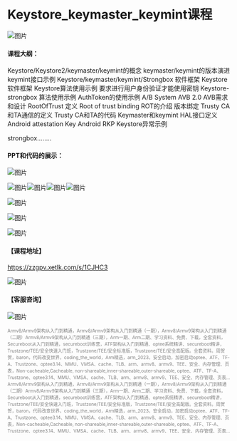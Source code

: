 # Keystore_keymaster_keymint课程



![图片](pictures/640-1719450331260-78.webp)

#### 课程大纲：

Keystore/Keystore2/keymaster/keymint的概念 keymaster/keymint的版本演进 keymint接口示例 Keystore/keymaster/keymint/Strongbox 软件框架 Keystore软件框架 Keystore算法使用示例 要求进行用户身份验证才能使用密钥 Keystore-strongbox 算法使用示例 AuthToken的使用示例 A/B System AVB 2.0 AVB需求和设计 RootOfTrust 定义 Root of trust binding ROT的介绍 版本绑定 Trusty CA和TA通信的定义 Trusty CA和TA的代码 Keymaster和keymint HAL接口定义 Android attestation Key Android RKP Keystore异常示例

strongbox........

#### PPT和代码的展示：

![图片](pictures/640-1719450331261-79.webp)

![图片](pictures/640-1719450331261-80.webp)![图片](pictures/640-1719450331261-81.webp)![图片](pictures/640-1719450331261-82.webp)![图片](pictures/640-1719450331261-83.webp)

![图片](pictures/640-1719450331261-84.webp)

![图片](pictures/640-1719450331261-85.webp)

![图片](pictures/640-1719450331262-86.webp)

#### 【课程地址】

https://zzgpv.xetlk.com/s/1CJHC3

![图片](pictures/640-1719450331262-87.webp)

#### 【客服咨询】

![图片](pictures/640-1719450331262-88.webp)

<font color=gray size=1>Armv8/Armv9架构从入门到精通，Armv8/Armv9架构从入门到精通（一期），Armv8/Armv9架构从入门到精通（二期）Armv8/Armv9架构从入门到精通（三期），Arm一期、Arm二期、学习资料、免费、下载，全套资料，Secureboot从入门到精通，secureboot训练营，ATF架构从入门到精通、optee系统精讲、secureboot精讲，Trustzone/TEE/安全快速入门班，Trustzone/TEE/安全标准版，Trustzone/TEE/安全高配版。全套资料。周贺贺，baron，代码改变世界，coding_the_world，Arm精选，arm_2023，安全启动，加密启动optee、ATF、TF-A、Trustzone、optee3.14、MMU、VMSA、cache、TLB、arm、armv8、armv9、TEE、安全、内存管理、页表，Non-cacheable,Cacheable, non-shareable,inner-shareable,outer-shareable, optee、ATF、TF-A、Trustzone、optee3.14、MMU、VMSA、cache、TLB、arm、armv8、armv9、TEE、安全、内存管理、页表…  Armv8/Armv9架构从入门到精通，Armv8/Armv9架构从入门到精通（一期），Armv8/Armv9架构从入门到精通（二期）Armv8/Armv9架构从入门到精通（三期），Arm一期、Arm二期、学习资料、免费、下载，全套资料，Secureboot从入门到精通，secureboot训练营，ATF架构从入门到精通、optee系统精讲、secureboot精讲，Trustzone/TEE/安全快速入门班，Trustzone/TEE/安全标准版，Trustzone/TEE/安全高配版。全套资料。周贺贺，baron，代码改变世界，coding_the_world，Arm精选，arm_2023，安全启动，加密启动optee、ATF、TF-A、Trustzone、optee3.14、MMU、VMSA、cache、TLB、arm、armv8、armv9、TEE、安全、内存管理、页表，Non-cacheable,Cacheable, non-shareable,inner-shareable,outer-shareable, optee、ATF、TF-A、Trustzone、optee3.14、MMU、VMSA、cache、TLB、arm、armv8、armv9、TEE、安全、内存管理、页表… </font>


